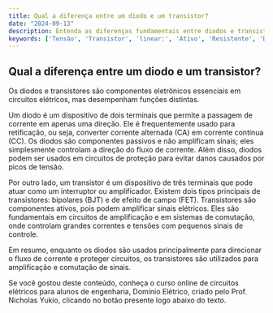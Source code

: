 ```yaml
---
title: Qual a diferença entre um diodo e um transistor?
date: "2024-09-13"
description: Entenda as diferenças fundamentais entre diodos e transistores no contexto de circuitos elétricos.
keywords: ['Tensão', 'Transistor', 'linear:', 'Ativo', 'Resistente', 'Diodo', 'Fonte']
---
```


## Qual a diferença entre um diodo e um transistor?

Os diodos e transistores são componentes eletrônicos essenciais em circuitos elétricos, mas desempenham funções distintas. 

Um diodo é um dispositivo de dois terminais que permite a passagem de corrente em apenas uma direção. Ele é frequentemente usado para retificação, ou seja, converter corrente alternada (CA) em corrente contínua (CC). Os diodos são componentes passivos e não amplificam sinais; eles simplesmente controlam a direção do fluxo de corrente. Além disso, diodos podem ser usados em circuitos de proteção para evitar danos causados por picos de tensão.

Por outro lado, um transistor é um dispositivo de três terminais que pode atuar como um interruptor ou amplificador. Existem dois tipos principais de transistores: bipolares (BJT) e de efeito de campo (FET). Transistores são componentes ativos, pois podem amplificar sinais elétricos. Eles são fundamentais em circuitos de amplificação e em sistemas de comutação, onde controlam grandes correntes e tensões com pequenos sinais de controle.

Em resumo, enquanto os diodos são usados principalmente para direcionar o fluxo de corrente e proteger circuitos, os transistores são utilizados para amplificação e comutação de sinais.

Se você gostou deste conteúdo, conheça o curso online de circuitos elétricos para alunos de engenharia, Domínio Elétrico, criado pelo Prof. Nicholas Yukio, clicando no botão presente logo abaixo do texto.